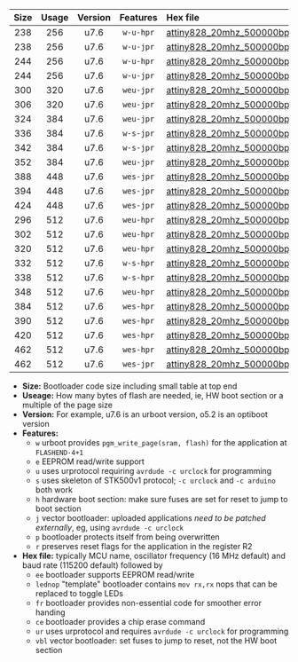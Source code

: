 |Size|Usage|Version|Features|Hex file|
|:-:|:-:|:-:|:-:|:--|
|238|256|u7.6|`w-u-hpr`|[attiny828_20mhz_500000bps_ur.hex](https://raw.githubusercontent.com/stefanrueger/urboot/main//attiny828_20mhz_500000bps_ur.hex)|
|238|256|u7.6|`w-u-jpr`|[attiny828_20mhz_500000bps_ur_vbl.hex](https://raw.githubusercontent.com/stefanrueger/urboot/main//attiny828_20mhz_500000bps_ur_vbl.hex)|
|244|256|u7.6|`w-u-hpr`|[attiny828_20mhz_500000bps_lednop_ur.hex](https://raw.githubusercontent.com/stefanrueger/urboot/main//attiny828_20mhz_500000bps_lednop_ur.hex)|
|244|256|u7.6|`w-u-jpr`|[attiny828_20mhz_500000bps_lednop_ur_vbl.hex](https://raw.githubusercontent.com/stefanrueger/urboot/main//attiny828_20mhz_500000bps_lednop_ur_vbl.hex)|
|300|320|u7.6|`weu-jpr`|[attiny828_20mhz_500000bps_ee_ur_vbl.hex](https://raw.githubusercontent.com/stefanrueger/urboot/main//attiny828_20mhz_500000bps_ee_ur_vbl.hex)|
|306|320|u7.6|`weu-jpr`|[attiny828_20mhz_500000bps_ee_lednop_ur_vbl.hex](https://raw.githubusercontent.com/stefanrueger/urboot/main//attiny828_20mhz_500000bps_ee_lednop_ur_vbl.hex)|
|324|384|u7.6|`weu-jpr`|[attiny828_20mhz_500000bps_ee_lednop_fr_ur_vbl.hex](https://raw.githubusercontent.com/stefanrueger/urboot/main//attiny828_20mhz_500000bps_ee_lednop_fr_ur_vbl.hex)|
|336|384|u7.6|`w-s-jpr`|[attiny828_20mhz_500000bps_vbl.hex](https://raw.githubusercontent.com/stefanrueger/urboot/main//attiny828_20mhz_500000bps_vbl.hex)|
|342|384|u7.6|`w-s-jpr`|[attiny828_20mhz_500000bps_lednop_vbl.hex](https://raw.githubusercontent.com/stefanrueger/urboot/main//attiny828_20mhz_500000bps_lednop_vbl.hex)|
|352|384|u7.6|`weu-jpr`|[attiny828_20mhz_500000bps_ee_lednop_fr_ce_ur_vbl.hex](https://raw.githubusercontent.com/stefanrueger/urboot/main//attiny828_20mhz_500000bps_ee_lednop_fr_ce_ur_vbl.hex)|
|388|448|u7.6|`wes-jpr`|[attiny828_20mhz_500000bps_ee_vbl.hex](https://raw.githubusercontent.com/stefanrueger/urboot/main//attiny828_20mhz_500000bps_ee_vbl.hex)|
|394|448|u7.6|`wes-jpr`|[attiny828_20mhz_500000bps_ee_lednop_vbl.hex](https://raw.githubusercontent.com/stefanrueger/urboot/main//attiny828_20mhz_500000bps_ee_lednop_vbl.hex)|
|424|448|u7.6|`wes-jpr`|[attiny828_20mhz_500000bps_ee_lednop_fr_vbl.hex](https://raw.githubusercontent.com/stefanrueger/urboot/main//attiny828_20mhz_500000bps_ee_lednop_fr_vbl.hex)|
|296|512|u7.6|`weu-hpr`|[attiny828_20mhz_500000bps_ee_ur.hex](https://raw.githubusercontent.com/stefanrueger/urboot/main//attiny828_20mhz_500000bps_ee_ur.hex)|
|302|512|u7.6|`weu-hpr`|[attiny828_20mhz_500000bps_ee_lednop_ur.hex](https://raw.githubusercontent.com/stefanrueger/urboot/main//attiny828_20mhz_500000bps_ee_lednop_ur.hex)|
|320|512|u7.6|`weu-hpr`|[attiny828_20mhz_500000bps_ee_lednop_fr_ur.hex](https://raw.githubusercontent.com/stefanrueger/urboot/main//attiny828_20mhz_500000bps_ee_lednop_fr_ur.hex)|
|332|512|u7.6|`w-s-hpr`|[attiny828_20mhz_500000bps.hex](https://raw.githubusercontent.com/stefanrueger/urboot/main//attiny828_20mhz_500000bps.hex)|
|338|512|u7.6|`w-s-hpr`|[attiny828_20mhz_500000bps_lednop.hex](https://raw.githubusercontent.com/stefanrueger/urboot/main//attiny828_20mhz_500000bps_lednop.hex)|
|348|512|u7.6|`weu-hpr`|[attiny828_20mhz_500000bps_ee_lednop_fr_ce_ur.hex](https://raw.githubusercontent.com/stefanrueger/urboot/main//attiny828_20mhz_500000bps_ee_lednop_fr_ce_ur.hex)|
|384|512|u7.6|`wes-hpr`|[attiny828_20mhz_500000bps_ee.hex](https://raw.githubusercontent.com/stefanrueger/urboot/main//attiny828_20mhz_500000bps_ee.hex)|
|390|512|u7.6|`wes-hpr`|[attiny828_20mhz_500000bps_ee_lednop.hex](https://raw.githubusercontent.com/stefanrueger/urboot/main//attiny828_20mhz_500000bps_ee_lednop.hex)|
|420|512|u7.6|`wes-hpr`|[attiny828_20mhz_500000bps_ee_lednop_fr.hex](https://raw.githubusercontent.com/stefanrueger/urboot/main//attiny828_20mhz_500000bps_ee_lednop_fr.hex)|
|462|512|u7.6|`wes-hpr`|[attiny828_20mhz_500000bps_ee_lednop_fr_ce.hex](https://raw.githubusercontent.com/stefanrueger/urboot/main//attiny828_20mhz_500000bps_ee_lednop_fr_ce.hex)|
|462|512|u7.6|`wes-jpr`|[attiny828_20mhz_500000bps_ee_lednop_fr_ce_vbl.hex](https://raw.githubusercontent.com/stefanrueger/urboot/main//attiny828_20mhz_500000bps_ee_lednop_fr_ce_vbl.hex)|

- **Size:** Bootloader code size including small table at top end
- **Useage:** How many bytes of flash are needed, ie, HW boot section or a multiple of the page size
- **Version:** For example, u7.6 is an urboot version, o5.2 is an optiboot version
- **Features:**
  + `w` urboot provides `pgm_write_page(sram, flash)` for the application at `FLASHEND-4+1`
  + `e` EEPROM read/write support
  + `u` uses urprotocol requiring `avrdude -c urclock` for programming
  + `s` uses skeleton of STK500v1 protocol; `-c urclock` and `-c arduino` both work
  + `h` hardware boot section: make sure fuses are set for reset to jump to boot section
  + `j` vector bootloader: uploaded applications *need to be patched externally*, eg, using `avrdude -c urclock`
  + `p` bootloader protects itself from being overwritten
  + `r` preserves reset flags for the application in the register R2
- **Hex file:** typically MCU name, oscillator frequency (16 MHz default) and baud rate (115200 default) followed by
  + `ee` bootloader supports EEPROM read/write
  + `lednop` "template" bootloader contains `mov rx,rx` nops that can be replaced to toggle LEDs
  + `fr` bootloader provides non-essential code for smoother error handing
  + `ce` bootloader provides a chip erase command
  + `ur` uses urprotocol and requires `avrdude -c urclock` for programming
  + `vbl` vector bootloader: set fuses to jump to reset, not the HW boot section
